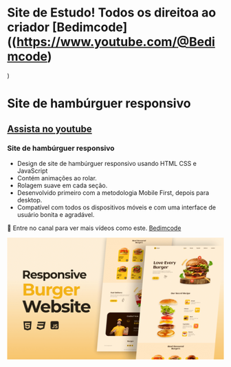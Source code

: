 # Site de Estudo! Todos os direitoa ao criador [Bedimcode] ((https://www.youtube.com/@Bedimcode)

)

# Site de hambúrguer responsivo

## [Assista no youtube](https://youtu.be/PA-V-GxYa9w)

### Site de hambúrguer responsivo

- Design de site de hambúrguer responsivo usando HTML CSS e JavaScript
- Contém animações ao rolar.
- Rolagem suave em cada seção.
- Desenvolvido primeiro com a metodologia Mobile First, depois para desktop.
- Compatível com todos os dispositivos móveis e com uma interface de usuário bonita e agradável.

💙 Entre no canal para ver mais vídeos como este. [Bedimcode](https://www.youtube.com/@Bedimcode)

![preview img](/preview.png)
